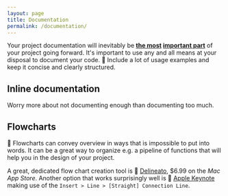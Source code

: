 ```yaml
---
layout: page
title: Documentation
permalink: /documentation/
---
```


Your project documentation will inevitably be **[the most][rdd] [important part][most-important-doc]** of your project going forward. It's important to use any and all means at your disposal to document your code. :gem: Include a lot of usage examples and keep it concise and clearly structured.

## Inline documentation
Worry more about not documenting enough than documenting too much.

## Flowcharts
:green_apple: Flowcharts can convey overview in ways that is impossible to put into words. It can be a great way to organize e.g. a pipeline of functions that will help you in the design of your project.

A great, dedicated flow chart creation tool is :gift_heart: [Delineato][delineato], $6.99 on the *Mac App Store*. Another option that works surprisingly well is :gift_heart: [Apple Keynote][keynote] making use of the ``Insert > Line > [Straight] Connection Line``.


[rdd]: http://tom.preston-werner.com/2010/08/23/readme-driven-development.html
[most-important-doc]: http://zachholman.com/posts/documentation/
[delineato]: http://www.delineato.com/
[keynote]: https://www.apple.com/mac/keynote/
